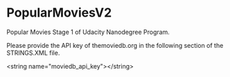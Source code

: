 # PopularMoviesV2
Popular Movies Stage 1 of Udacity Nanodegree Program.

Please provide the API key of themoviedb.org in the following section of the STRINGS.XML file.

&lt;string name="moviedb_api_key"&gt;&lt;/string&gt;
